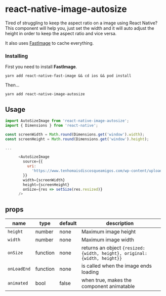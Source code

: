 # react-native-image-autosize

Tired of struggling to keep the aspect ratio on a image using React Native? This component will help you, just set the width and it will auto adjust the height in order to keep the aspect ratio and vice versa.

It also uses [FastImage](https://github.com/DylanVann/react-native-fast-image) to cache everything.

### Installing

First you need to install **FastImage**.

```shell
yarn add react-native-fast-image && cd ios && pod install
```

Then...

```shell
yarn add react-native-image-autosize
```

## Usage

```js
import AutoSizeImage from 'react-native-image-autosize';
import { Dimensions } from 'react-native';

const screenWidth = Math.round(Dimensions.get('window').width);
const screenHeight = Math.round(Dimensions.get('window').height);

...

      <AutoSizeImage
        source={{
          uri:
            'https://www.tenhomaisdiscosqueamigos.com/wp-content/uploads/2020/03/marnie-dog-1280x720.jpg',
        }}
        width={screenWidth}
        height={screenHeight}
        onSize={res => setSize(res.resized)}
      />
```

## props

| name        | type     | default | description                                                               |
| ----------- | -------- | ------- | ------------------------------------------------------------------------- |
| `height`    | number   | none    | Maximum image height                                                      |
| `width`     | number   | none    | Maximum image width                                                       |
| `onSize`    | function | none    | returns an object `{resized: {width, height}, original: {width, height}}` |
| `onLoadEnd` | function | none    | is called when the image ends loading                                     |
| `animated`  | bool     | false   | when true, makes the component animatable                                 |
